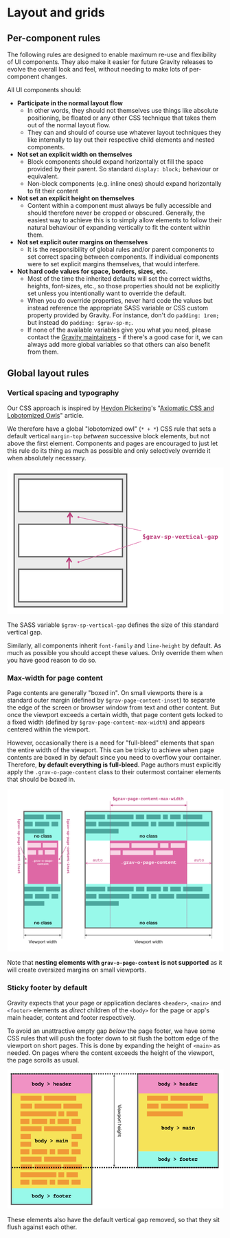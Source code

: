 # Layout and grids

## Per-component rules
The following rules are designed to enable maximum re-use and flexibility of UI components. They also make it easier for future Gravity releases to evolve the overall look and feel, without needing to make lots of per-component changes.

All UI components should:

* **Participate in the normal layout flow**
    * In other words, they should not themselves use things like absolute positioning, be floated or any other CSS technique that takes them out of the normal layout flow.
    * They can and should of course use whatever layout techniques they like internally to lay out their respective child elements and nested components.
* **Not set an explicit width on themselves**
    * Block components should expand horizontally ot fill the space provided by their parent. So standard `display: block;` behaviour or equivalent.
    * Non-block components (e.g. inline ones) should expand horizontally to fit their content
* **Not set an explicit height on themselves**
    * Content within a component must always be fully accessible and should therefore never be cropped or obscured. Generally, the easiest way to achieve this is to simply allow elements to follow their natural behaviour of expanding vertically to fit the content within them.
* **Not set explicit outer margins on themselves**
    * It is the responsibility of global rules and/or parent components to set correct spacing between components. If individual components were to set explicit margins themselves, that would interfere.
* **Not hard code values for space, borders, sizes, etc.**
    * Most of the time the inherited defaults will set the correct widths, heights, font-sizes, etc., so those properties should not be explicitly set unless you intentionally want to override the default.
    * When you do override properties, never hard code the values but instead reference the appropriate SASS variable or CSS custom property provided by Gravity. For instance, don't do `padding: 1rem;` but instead do `padding: $grav-sp-m;`.
    * If none of the available variables give you what you need, please contact the [Gravity maintainers](https://github.com/orgs/buildit/teams/gravity-maintainers) - if there's a good case for it, we can always add more global variables so that others can also benefit from them.
    


## Global layout rules
### Vertical spacing and typography
Our CSS approach is inspired by [Heydon Pickering](http://www.heydonworks.com/)'s "[Axiomatic CSS and Lobotomized Owls](https://alistapart.com/article/axiomatic-css-and-lobotomized-owls)" article.

We therefore have a global "lobotomized owl" (`* + *`) CSS rule that sets a default vertical `margin-top` _between_ successive block elements, but not above the first element. Components and pages are encouraged to just let this rule do its thing as much as possible and only selectively override it when absolutely necessary.

![Diagram showing the vertical gap between successive block elements](./layout-vertical-gap.png)

The SASS variable `$grav-sp-vertical-gap` defines the size of this standard vertical gap.

Similarly, all components inherit `font-family` and `line-height` by default. As much as possible you should accept these values. Only override them when you have good reason to do so.


### Max-width for page content
Page contents are generally "boxed in". On small viewports there is a standard outer margin (defined by `$grav-page-content-inset`) to separate the edge of the screen or browser window from text and other content. But once the viewport exceeds a certain width, that page content gets locked to a fixed width (defined by `$grav-page-content-max-width`) and appears centered within the viewport.

However, occasionally there is a need for "full-bleed" elements that span the entire width of the viewport. This can be tricky to achieve when page contents are boxed in by default since you need to overflow your container. Therefore, **by default everything is full-bleed**. Page authors must explicitly apply the `.grav-o-page-content` class to their outermost container elements that should be boxed in.

![Diagram visualising the effect of the grav-o-page-content class on narrow and wide viewports](./layout-page-content.png)

Note that **nesting elements with `grav-o-page-content` is not supported** as it will create oversized margins on small viewports.


### Sticky footer by default
Gravity expects that your page or application declares `<header>`, `<main>` and `<footer>` elements as _direct_ children of the `<body>` for the page or app's main header, content and footer respectively.

To avoid an unattractive empty gap _below_ the page footer, we have some CSS rules that will push the footer down to sit flush the bottom edge of the viewport on short pages. This is done by expanding the height of `<main>` as needed. On pages where the content exceeds the height of the viewport, the page scrolls as usual.

![Diagram to illustrate the sticky footer positioning on tall and short pages](./layout-sticky-footer.png)

These elements also have the default vertical gap removed, so that they sit flush against each other.
